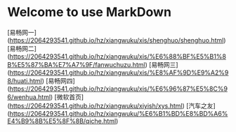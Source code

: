 # Welcome to use MarkDown #

[web基地]: (https://2064293541.github.io/hz/xiangwuku/wed%E5%9F%BA%E5%9C%B0/wedjidi)
[易畅网一] (https://2064293541.github.io/hz/xiangwuku/xis/shenghuo/shenghuo.html)
[易畅网二] (https://2064293541.github.io/hz/xiangwuku/xis/%E6%88%BF%E5%B1%8B%E5%87%BA%E7%A7%9F/fanwuchuzu.html)
[易畅网三] (https://2064293541.github.io/hz/xiangwuku/xis/%E8%AF%9D%E9%A2%98/huati.html)
[易畅网四] (https://2064293541.github.io/hz/xiangwuku/xis/%E6%96%87%E5%8C%96/wenhua.html)
[微软首页] (https://2064293541.github.io/hz/xiangwuku/xiyish/xys.html)
[汽车之友] (https://2064293541.github.io/hz/xiangwuku/%E6%B1%BD%E8%BD%A6%E4%B9%8B%E5%8F%8B/qiche.html)